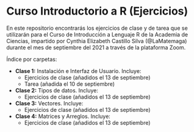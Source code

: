 # Curso Introductorio a R (Ejercicios)
En este repositorio encontrarás los ejercicios de clase y de tarea que se utilizarán para el Curso de Introducción a Lenguaje R de la Academia de Ciencias, impartido por Cynthia Elizabeth Castillo Silva (@LaMatemaga) durante el mes de septiembre del 2021 a través de la plataforma Zoom.

Índice por carpetas:
- **Clase 1:** Instalación e Interfaz de Usuario. Incluye:
    - Ejercicios de clase (añadidos el 13 de septiembre)
    - Tarea (añadida el 10 de septiembre)
- **Clase 2:** Tipos de datos. Incluye:
    - Ejercicios de clase (añadidos el 13 de septiembre)
- **Clase 3:** Vectores. Incluye:
    - Ejercicios de clase (añadidos el 13 de septiembre)
- **Clase 4:** Matrices y Arreglos. Incluye:
    - Ejercicios de clase (añadidos el 13 de septiembre)

